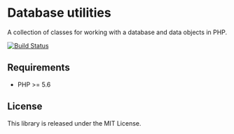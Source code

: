 # Database utilities

A collection of classes for working with a database and data objects in PHP.

[![Build Status](https://travis-ci.org/dmbookpro/php-dbtools.svg?branch=master)](https://travis-ci.org/dmbookpro/php-dbtools)

## Requirements

- PHP >= 5.6

## License

This library is released under the MIT License.
